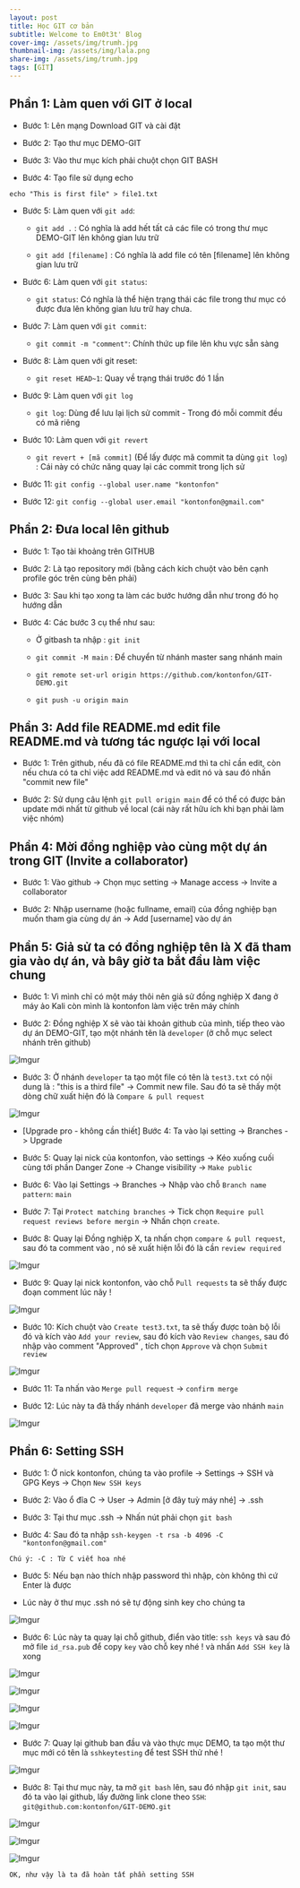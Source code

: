 ```yaml
---
layout: post
title: Học GIT cơ bản
subtitle: Welcome to Em0t3t' Blog
cover-img: /assets/img/trumh.jpg
thumbnail-img: /assets/img/lala.png
share-img: /assets/img/trumh.jpg
tags: [GIT]
---
```



<style TYPE="text/css">
code.has-jax {font: inherit; font-size: 100%; background: inherit; border: inherit;}
</style>
<script type="text/x-mathjax-config">
MathJax.Hub.Config({
    tex2jax: {
        inlineMath: [['$','$'], ['\\(','\\)']],
        skipTags: ['script', 'noscript', 'style', 'textarea', 'pre'] // removed 'code' entry
    }
});
MathJax.Hub.Queue(function() {
    var all = MathJax.Hub.getAllJax(), i;
    for(i = 0; i < all.length; i += 1) {
        all[i].SourceElement().parentNode.className += ' has-jax';
    }
});
</script>
<script type="text/javascript" src="https://cdnjs.cloudflare.com/ajax/libs/mathjax/2.7.4/MathJax.js?config=TeX-AMS_HTML-full"></script>

## Phần 1:  Làm quen với GIT ở local

+  Bước 1: Lên mạng Download GIT và cài đặt 

+  Bước 2: Tạo thư mục DEMO-GIT

+  Bước 3: Vào thư mục kích phải chuột chọn GIT BASH 

+  Bước 4: Tạo file sử dụng echo

~~~
echo "This is first file" > file1.txt
~~~

+ Bước 5: Làm quen với `git add`: 

    + `git add .` : Có nghĩa là add hết tất cả các file có trong thư mục DEMO-GIT lên không gian lưu trữ
    
    + `git add [filename]` : Có nghĩa là add file có tên [filename] lên không gian lưu trữ

+ Bước 6: Làm quen với `git status`:

    + `git status`: Có nghĩa là thể hiện trạng thái các file trong thư mục có được đưa lên không gian lưu trữ hay chưa.
+ Bước 7: Làm quen với `git commit`:

    + `git commit -m "comment"`: Chính thức up file lên khu vực sẵn sàng

+ Bước 8: Làm quen với git reset:

    + `git reset HEAD~1`: Quay về trạng thái trước đó 1 lần 

+ Bước 9: Làm quen với `git log` 

    + `git log`: Dùng để lưu lại lịch sử commit - Trong đó mỗi commit đều có mã riêng 

+ Bước 10: Làm quen với `git revert`

    + `git revert + [mã commit]` (Để lấy được mã commit ta dùng `git log`) : Cái này có chức năng quay lại các commit trong lịch sử

+ Bước 11: `git config --global user.name "kontonfon"`

+ Bước 12: `git config --global user.email "kontonfon@gmail.com"`

## Phần 2: Đưa local lên github 

+ Bước 1: Tạo tài khoảng trên GITHUB

+ Bước 2: Là tạo repository mới (bằng cách kích chuột vào bên cạnh profile góc trên cùng bên phải)

+ Bước 3: Sau khi tạo xong ta làm các bước hướng dẫn như trong đó họ hướng dẫn

+ Bước 4: Các bước 3 cụ thể như sau:

    + Ở gitbash ta nhập : `git init `

    + `git commit -M main` : Để chuyển từ nhánh master sang nhánh main

    + `git remote set-url origin https://github.com/kontonfon/GIT-DEMO.git`

    + `git push -u origin main`

## Phần 3: Add file README.md edit file README.md và tương tác ngược lại với local

+ Bước 1: Trên github, nếu đã có file README.md thì ta chỉ cần edit, còn nếu chưa có ta chỉ việc add README.md và edit nó và sau đó nhấn "commit new file"

+ Bước 2: Sử dụng câu lệnh `git pull origin main` để có thể có được bản update mới nhất từ github về local (cái này rất hữu ích khi bạn phải làm việc nhóm)

## Phần 4: Mời đồng nghiệp vào cùng một dự án trong GIT (Invite a collaborator)

+ Bước 1: Vào github -> Chọn mục setting -> Manage access -> Invite a collaborator

+ Bước 2: Nhập username (hoặc fullname, email) của đồng nghiệp bạn muốn tham gia cùng dự án -> Add [username] vào dự án

## Phần 5: Giả sử ta có đồng nghiệp tên là X đã tham gia vào dự án, và bây giờ ta bắt đầu làm việc chung

+ Bước 1: Vì mình chỉ có một máy thôi nên giả sử đồng nghiệp X đang ở máy ảo Kali còn mình là kontonfon làm việc trên máy chính

+ Bước 2: Đồng nghiệp X sẽ vào tài khoản github của mình, tiếp theo vào dự án DEMO-GIT, tạo một nhánh tên là `developer` (ở chỗ mục select nhánh trên github)

![Imgur](https://i.imgur.com/LG9MYce.png)

+ Bước 3:  Ở nhánh `developer` ta tạo một file có tên là `test3.txt` có nội dung là : "this is a third file" -> Commit new file. Sau đó ta sẽ thấy một dòng chữ xuất hiện đó là `Compare & pull request`

![Imgur](https://i.imgur.com/cGEzlPD.png) 

+ [Upgrade pro - không cần thiết] Bước 4: Ta vào lại setting -> Branches -> Upgrade 

+ Bước 5: Quay lại nick của kontonfon,  vào settings -> Kéo xuống cuối cùng tới phần Danger Zone -> Change visibility -> `Make public`

+ Bước 6: Vào lại Settings -> Branches -> Nhập vào chỗ `Branch name pattern`: `main` 

+ Bước 7: Tại `Protect matching branches` -> Tick chọn `Require pull request reviews before mergin` -> Nhấn chọn `create`. 

+ Bước 8: Quay lại Đồng nghiệp X, ta nhấn chọn `compare & pull request`, sau đó ta comment vào , nó sẽ xuất hiện lỗi đó là cần `review required` 

![Imgur](https://i.imgur.com/W5ZeDWn.png)

+ Bước 9: Quay lại nick kontonfon, vào chỗ `Pull requests` ta sẽ thấy được đoạn comment lúc nãy !  

![Imgur](https://i.imgur.com/mYY9GhY.png)

+ Bước 10: Kích chuột vào `Create test3.txt`, ta sẽ thấy được toàn bộ lỗi đó và kích vào `Add your review`, sau đó kích vào `Review changes`, sau đó nhập vào comment  "Approved" , tích chọn `Approve` và chọn `Submit review`

![Imgur](https://i.imgur.com/4piTOQ9.png)

+ Bước 11: Ta nhấn vào `Merge pull request` -> `confirm merge`

+ Bước 12: Lúc này ta đã thấy nhánh `developer` đã merge vào nhánh `main`

![Imgur](https://i.imgur.com/kbMCbxp.png)

## Phần 6: Setting SSH 

+ Bước 1: Ở nick kontonfon, chúng ta vào profile -> Settings -> SSH và GPG Keys -> Chọn `New SSH keys` 

+ Bước 2: Vào ổ đĩa C -> User -> Admin [ở đây tuỳ máy nhé] -> .ssh 

+ Bước 3: Tại thư mục .ssh -> Nhấn nút phải chọn `git bash` 

+ Bước 4: Sau đó ta nhập `ssh-keygen -t rsa -b 4096 -C "kontonfon@gmail.com"`
~~~
Chú ý: -C : Từ C viết hoa nhé 
~~~

+ Bước 5: Nếu bạn nào thích nhập password thì nhập, còn không thì cứ Enter là được

+ Lúc này ở thư mục .ssh nó sẽ tự động sinh key cho chúng ta 

![Imgur](https://i.imgur.com/mTRprLr.png)

+ Bước 6: Lúc này ta quay lại chỗ github, điển vào title: `ssh keys` và sau đó mở file `id_rsa.pub` để copy `key` vào chỗ key nhé ! và nhấn `Add SSH key` là xong

![Imgur](https://i.imgur.com/oajcIbY.png)

![Imgur](https://i.imgur.com/lwf7KTp.png)

![Imgur](https://i.imgur.com/ufo0eIW.png)

![Imgur](https://i.imgur.com/D4ntAsX.png)

+ Bước 7: Quay lại github ban đầu và vào thực mục DEMO, ta tạo một thư mục mới có tên là `sshkeytesting` để test SSH thử nhé !

![Imgur](https://i.imgur.com/J68MR6j.png)

+ Bước 8: Tại thư mục này, ta mở `git bash` lên, sau đó nhập `git init`, sau đó ta vào lại github, lấy đường link clone theo `SSH`: `git@github.com:kontonfon/GIT-DEMO.git`

![Imgur](https://i.imgur.com/Tt2uIUk.png)

![Imgur](https://i.imgur.com/KvgvkEl.png)

![Imgur](https://i.imgur.com/ZYvgvau.png)

~~~
OK, như vậy là ta đã hoàn tất phần setting SSH
~~~




